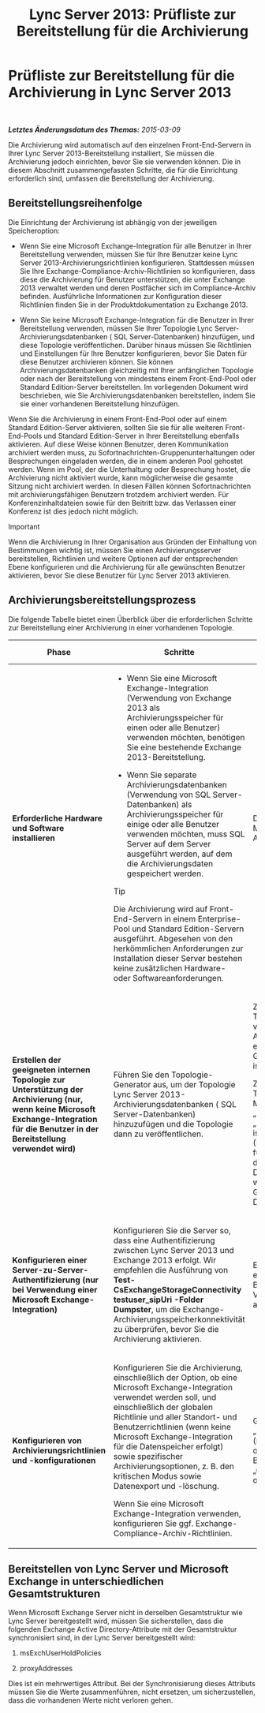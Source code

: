 ﻿---
title: 'Lync Server 2013: Prüfliste zur Bereitstellung für die Archivierung'
TOCTitle: Prüfliste zur Bereitstellung für die Archivierung
ms:assetid: 7479734d-be01-40d9-ad82-320a09d19d04
ms:mtpsurl: https://technet.microsoft.com/de-de/library/JJ205009(v=OCS.15)
ms:contentKeyID: 49294403
ms.date: 05/19/2016
mtps_version: v=OCS.15
ms.translationtype: HT
---

# Prüfliste zur Bereitstellung für die Archivierung in Lync Server 2013

 

_**Letztes Änderungsdatum des Themas:** 2015-03-09_

Die Archivierung wird automatisch auf den einzelnen Front-End-Servern in Ihrer Lync Server 2013-Bereitstellung installiert, Sie müssen die Archivierung jedoch einrichten, bevor Sie sie verwenden können. Die in diesem Abschnitt zusammengefassten Schritte, die für die Einrichtung erforderlich sind, umfassen die Bereitstellung der Archivierung.

## Bereitstellungsreihenfolge

Die Einrichtung der Archivierung ist abhängig von der jeweiligen Speicheroption:

  - Wenn Sie eine Microsoft Exchange-Integration für alle Benutzer in Ihrer Bereitstellung verwenden, müssen Sie für Ihre Benutzer keine Lync Server 2013-Archivierungsrichtlinien konfigurieren. Stattdessen müssen Sie Ihre Exchange-Compliance-Archiv-Richtlinien so konfigurieren, dass diese die Archivierung für Benutzer unterstützen, die unter Exchange 2013 verwaltet werden und deren Postfächer sich im Compliance-Archiv befinden. Ausführliche Informationen zur Konfiguration dieser Richtlinien finden Sie in der Produktdokumentation zu Exchange 2013.

  - Wenn Sie keine Microsoft Exchange-Integration für die Benutzer in Ihrer Bereitstellung verwenden, müssen Sie Ihrer Topologie Lync Server-Archivierungsdatenbanken ( SQL Server-Datenbanken) hinzufügen, und diese Topologie veröffentlichen. Darüber hinaus müssen Sie Richtlinien und Einstellungen für Ihre Benutzer konfigurieren, bevor Sie Daten für diese Benutzer archivieren können. Sie können Archivierungsdatenbanken gleichzeitig mit Ihrer anfänglichen Topologie oder nach der Bereitstellung von mindestens einem Front-End-Pool oder Standard Edition-Server bereitstellen. Im vorliegenden Dokument wird beschrieben, wie Sie Archivierungsdatenbanken bereitstellen, indem Sie sie einer vorhandenen Bereitstellung hinzufügen.

Wenn Sie die Archivierung in einem Front-End-Pool oder auf einem Standard Edition-Server aktivieren, sollten Sie sie für alle weiteren Front-End-Pools und Standard Edition-Server in Ihrer Bereitstellung ebenfalls aktivieren. Auf diese Weise können Benutzer, deren Kommunikation archiviert werden muss, zu Sofortnachrichten-Gruppenunterhaltungen oder Besprechungen eingeladen werden, die in einem anderen Pool gehostet werden. Wenn im Pool, der die Unterhaltung oder Besprechung hostet, die Archivierung nicht aktiviert wurde, kann möglicherweise die gesamte Sitzung nicht archiviert werden. In diesen Fällen können Sofortnachrichten mit archivierungsfähigen Benutzern trotzdem archiviert werden. Für Konferenzinhaltdateien sowie für den Beitritt bzw. das Verlassen einer Konferenz ist dies jedoch nicht möglich.


> [!IMPORTANT]
> Wenn die Archivierung in Ihrer Organisation aus Gründen der Einhaltung von Bestimmungen wichtig ist, müssen Sie einen Archivierungsserver bereitstellen, Richtlinien und weitere Optionen auf der entsprechenden Ebene konfigurieren und die Archivierung für alle gewünschten Benutzer aktivieren, bevor Sie diese Benutzer für Lync Server 2013 aktivieren.



## Archivierungsbereitstellungsprozess

Die folgende Tabelle bietet einen Überblick über die erforderlichen Schritte zur Bereitstellung einer Archivierung in einer vorhandenen Topologie.


<table>
<colgroup>
<col style="width: 25%" />
<col style="width: 25%" />
<col style="width: 25%" />
<col style="width: 25%" />
</colgroup>
<thead>
<tr class="header">
<th>Phase</th>
<th>Schritte</th>
<th>Rollen und Gruppenmitgliedschaften</th>
<th>Dokumentation</th>
</tr>
</thead>
<tbody>
<tr class="odd">
<td><p><strong>Erforderliche Hardware und Software installieren</strong></p></td>
<td><ul>
<li><p>Wenn Sie eine Microsoft Exchange-Integration (Verwendung von Exchange 2013 als Archivierungsspeicher für einen oder alle Benutzer) verwenden möchten, benötigen Sie eine bestehende Exchange 2013-Bereitstellung.</p></li>
<li><p>Wenn Sie separate Archivierungsdatenbanken (Verwendung von SQL Server-Datenbanken) als Archivierungsspeicher für einige oder alle Benutzer verwenden möchten, muss SQL Server auf dem Server ausgeführt werden, auf dem die Archivierungsdaten gespeichert werden.</p></li>
</ul>
<div class="alert">

> [!TIP]
> Die Archivierung wird auf Front-End-Servern in einem Enterprise-Pool und Standard Edition-Servern ausgeführt. Abgesehen von den herkömmlichen Anforderungen zur Installation dieser Server bestehen keine zusätzlichen Hardware- oder Softwareanforderungen.


</div></td>
<td><p>Domänenbenutzer, der Mitglied der lokalen Administratorgruppe ist.</p></td>
<td><p><a href="lync-server-2013-supported-hardware.md">Unterstützte Hardware für Lync Server 2013</a> in der Unterstützungsdokumentation</p>
<p><a href="lync-server-2013-server-software-and-infrastructure-support.md">Serversoftware- und Infrastrukturunterstützung in Lync Server 2013</a> in der Unterstützungsdokumentation</p>
<p><a href="lync-server-2013-technical-requirements-for-archiving.md">Technische Anforderungen für die Archivierung in Lync Server 2013</a> in der Planungsdokumentation</p>
<p><a href="lync-server-2013-setting-up-systems-and-infrastructure-for-archiving.md">Einrichten der Systeme und Infrastruktur für die Archivierung</a> in der Bereitstellungsdokumentation</p>
<p><a href="lync-server-2013-exchange-and-sharepoint-integration-support.md">Unterstützung der Integration von Exchange Server und SharePoint in Lync Server 2013</a> in der Unterstützungsdokumentation</p></td>
</tr>
<tr class="even">
<td><p><strong>Erstellen der geeigneten internen Topologie zur Unterstützung der Archivierung (nur, wenn keine Microsoft Exchange-Integration für die Benutzer in der Bereitstellung verwendet wird)</strong></p></td>
<td><p>Führen Sie den Topologie-Generator aus, um der Topologie Lync Server 2013-Archivierungsdatenbanken ( SQL Server-Datenbanken) hinzuzufügen und die Topologie dann zu veröffentlichen.</p></td>
<td><p>Zum Definieren einer Topologie für die Einbindung von Archivierungsdatenbanken; ein Konto, das Mitglied der Gruppe der lokalen Benutzer ist.</p>
<p>Zum Veröffentlichen der Topologie; Konto, das Mitglied der Gruppen „Domänen-Admins“ und „RTCUniversalServerAdmins“ ist und über Vollzugriff (Lesen/Schreiben/Ändern) für die Dateifreigabe verfügt, die als Lync Server 2013-Dateispeicher verwendet wird (damit der Topologie-Generator die erforderlichen DACLs konfigurieren kann).</p></td>
<td><p><a href="lync-server-2013-adding-archiving-databases-to-an-existing-lync-server-2013-deployment.md">Hinzufügen von Archivierungsdatenbanken zu einer vorhandenen Lync Server 2013-Bereitstellung</a> in der Bereitstellungsdokumentation</p></td>
</tr>
<tr class="odd">
<td><p><strong>Konfigurieren einer Server-zu-Server-Authentifizierung (nur bei Verwendung einer Microsoft Exchange-Integration)</strong></p></td>
<td><p>Konfigurieren Sie die Server so, dass eine Authentifizierung zwischen Lync Server 2013 und Exchange 2013 erfolgt. Wir empfehlen die Ausführung von <strong>Test-CsExchangeStorageConnectivity testuser_sipUri -Folder Dumpster</strong>, um die Exchange-Archivierungsspeicherkonnektivität zu überprüfen, bevor Sie die Archivierung aktivieren.</p></td>
<td><p>Ein Konto mit den entsprechenden Berechtigungen zum Verwalten von Zertifikaten auf den Servern.</p></td>
<td><p><a href="lync-server-2013-managing-server-to-server-authentication-oauth-and-partner-applications.md">Verwalten von Server-zu-Server-Authentifizierung (OAuth) und Partneranwendungen</a> in der Bereitstellungs- oder Betriebsdokumentation.</p></td>
</tr>
<tr class="even">
<td><p><strong>Konfigurieren von Archivierungsrichtlinien und -konfigurationen</strong></p></td>
<td><p>Konfigurieren Sie die Archivierung, einschließlich der Option, ob eine Microsoft Exchange-Integration verwendet werden soll, und einschließlich der globalen Richtlinie und aller Standort- und Benutzerrichtlinien (wenn keine Microsoft Exchange-Integration für die Datenspeicher erfolgt) sowie spezifischer Archivierungsoptionen, z. B. den kritischen Modus sowie Datenexport und -löschung.</p>
<p>Wenn Sie eine Microsoft Exchange-Integration verwenden, konfigurieren Sie ggf. Exchange-Compliance-Archiv-Richtlinien.</p></td>
<td><p>Gruppe „RTCUniversalServerAdmins“ (nur Windows PowerShell) oder Zuweisung von Benutzern zur Rolle „CSArchivingAdministrator“ oder „CSAdministrator“</p></td>
<td><p><a href="lync-server-2013-configuring-support-for-archiving.md">Konfigurieren der Unterstützung für die Archivierung</a> in der Bereitstellungsdokumentation</p>
<p>Exchange-Produktdokumentation (bei Verwendung der Microsoft Exchange-Integration).</p></td>
</tr>
</tbody>
</table>


## Bereitstellen von Lync Server und Microsoft Exchange in unterschiedlichen Gesamtstrukturen

Wenn Microsoft Exchange Server nicht in derselben Gesamtstruktur wie Lync Server bereitgestellt wird, müssen Sie sicherstellen, dass die folgenden Exchange Active Directory-Attribute mit der Gesamtstruktur synchronisiert sind, in der Lync Server bereitgestellt wird:

1.  msExchUserHoldPolicies

2.  proxyAddresses

Dies ist ein mehrwertiges Attribut. Bei der Synchronisierung dieses Attributs müssen Sie die Werte zusammenführen, nicht ersetzen, um sicherzustellen, dass die vorhandenen Werte nicht verloren gehen.


